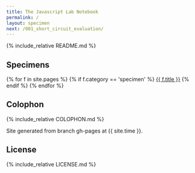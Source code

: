```yaml
---
title: The Javascript Lab Notebook
permalink: /
layout: specimen
next: /001_short_circuit_evaluation/
---
```


{% include_relative README.md %}

## Specimens ##

{% for f in site.pages %}
{% if f.category == 'specimen' %}
<a href="{{ site.baseurl }}{{ f.url }}">{{ f.title }}</a>
{% endif %}
{% endfor %}

## Colophon ##

{% include_relative COLOPHON.md %}

Site generated from branch gh-pages at {{ site.time }}.

## License ##

{% include_relative LICENSE.md %}
